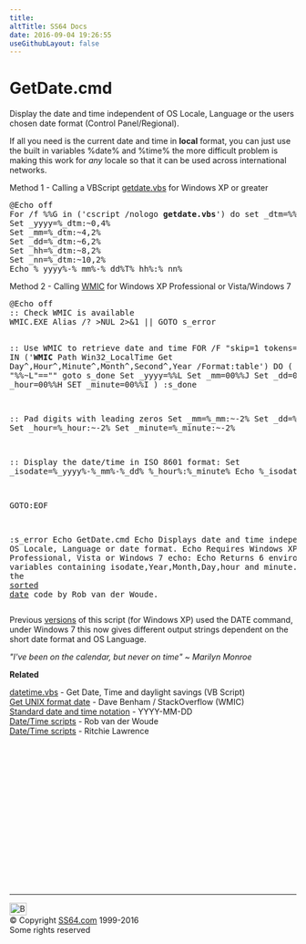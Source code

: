 ```yaml
---
title:
altTitle: SS64 Docs
date: 2016-09-04 19:26:55
useGithubLayout: false
---
```

<!-- #BeginLibraryItem "/Library/head_ntsyntax.lbi" --><!-- #EndLibraryItem --><h1>GetDate.cmd</h1>
<p>Display the date and time independent of OS Locale, Language or the users chosen date format (Control Panel/Regional).</p>
<p>If all you need is the current date and time in <b>local</b> format, you can just use the built in variables <span class="code">%date% </span>and <span class="code">%time%</span> the more difficult problem is  making this work for <i>any</i> locale so that it can be used across international networks.</p>
<p>Method 1 - Calling a VBScript <a href="../vb/syntax-getdate.html">getdate.vbs</a> for Windows XP or greater</p>
<pre>@Echo off
For /f %%G in ('cscript /nologo <b>getdate.vbs</b>') do set _dtm=%%G
Set _yyyy=%_dtm:~0,4%
Set _mm=%_dtm:~4,2%
Set _dd=%_dtm:~6,2%
Set _hh=%_dtm:~8,2%
Set _nn=%_dtm:~10,2%
Echo %_yyyy%-%_mm%-%_dd%T%_hh%:%_nn%</pre>
<p>Method 2 - Calling <a href="wmic.html">WMIC</a> for Windows XP Professional or Vista/Windows 7</p> 
<pre>@Echo off
:: Check WMIC is available
WMIC.EXE Alias /? &gt;NUL 2&gt;&amp;1 || GOTO s_error

:: Use WMIC to retrieve date and time
FOR /F "skip=1 tokens=1-6" %%G IN ('<b>WMIC</b> Path Win32_LocalTime Get Day^,Hour^,Minute^,Month^,Second^,Year /Format:table') DO (
   IF "%%~L"=="" goto s_done
      Set _yyyy=%%L
      Set _mm=00%%J
      Set _dd=00%%G
      Set _hour=00%%H
      SET _minute=00%%I
)
:s_done

:: Pad digits with leading zeros
      Set _mm=%_mm:~-2%
      Set _dd=%_dd:~-2%
      Set _hour=%_hour:~-2%
      Set _minute=%_minute:~-2%

:: Display the date/time in ISO 8601 format:
Set _isodate=%_yyyy%-%_mm%-%_dd% %_hour%:%_minute%
Echo %_isodate%

GOTO:EOF

:s_error
Echo GetDate.cmd
Echo Displays date and time independent of OS Locale, Language or date format.
Echo Requires Windows XP Professional, Vista or Windows 7
echo:
Echo Returns 6 environment variables containing isodate,Year,Month,Day,hour and minute.
Based on the <a href="http://www.robvanderwoude.com/files/sortdate5_xp.txt">sorted date</a> code by Rob van der Woude.</pre>
<p>Previous <a href="http://www.robvanderwoude.com/amb_datetime.php">versions</a> of this script (for Windows XP) used the DATE command, under Windows 7 this now gives different output strings dependent on the short date format and OS Language.
</p><p class="quote"><i>"I've been on the calendar, but never on time" ~ Marilyn Monroe </i></p>
<p><b>Related</b>
</p><p><a href="../vb/syntax-getdatetime.html">datetime.vbs</a> - Get Date, Time and daylight savings (VB Script)<br>
<a href="http://stackoverflow.com/questions/11124572/what-is-the-windows-equivalent-of-the-command-dates/11128674#11128674">Get UNIX format date</a> - Dave Benham / StackOverflow (WMIC)<br>
<a href="../dates.html">Standard date and time notation</a> - YYYY-MM-DD<br>
<a href="http://www.robvanderwoude.com/datetiment.html">Date/Time scripts</a> - Rob van der Woude<br>
<a href="http://www.commandline.co.uk/cmdfuncs/dandt/index.html">Date/Time scripts</a> - Ritchie Lawrence<!-- #BeginLibraryItem "/Library/foot_nt.lbi" --></p><p>
<!-- windows300 -->
<ins class="adsbygoogle" style="display:inline-block;width:300px;height:250px" data-ad-client="ca-pub-6140977852749469" data-ad-slot="7649547908"></ins>
<script>
(adsbygoogle = window.adsbygoogle || []).push({});
</script></p>
<hr>
<div id="bl" class="footer"><a href="syntax-getdate.html#"><img src="../images/top.png" width="30" height="22" alt="Back to the Top"></a></div>
<div id="br" class="footer, tagline">© Copyright <a href="../index.html">SS64.com</a> 1999-2016<br>
Some rights reserved</div><!-- #EndLibraryItem -->

